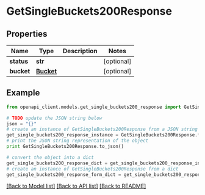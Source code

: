 # GetSingleBuckets200Response


## Properties
Name | Type | Description | Notes
------------ | ------------- | ------------- | -------------
**status** | **str** |  | [optional] 
**bucket** | [**Bucket**](Bucket.md) |  | [optional] 

## Example

```python
from openapi_client.models.get_single_buckets200_response import GetSingleBuckets200Response

# TODO update the JSON string below
json = "{}"
# create an instance of GetSingleBuckets200Response from a JSON string
get_single_buckets200_response_instance = GetSingleBuckets200Response.from_json(json)
# print the JSON string representation of the object
print GetSingleBuckets200Response.to_json()

# convert the object into a dict
get_single_buckets200_response_dict = get_single_buckets200_response_instance.to_dict()
# create an instance of GetSingleBuckets200Response from a dict
get_single_buckets200_response_form_dict = get_single_buckets200_response.from_dict(get_single_buckets200_response_dict)
```
[[Back to Model list]](../README.md#documentation-for-models) [[Back to API list]](../README.md#documentation-for-api-endpoints) [[Back to README]](../README.md)


